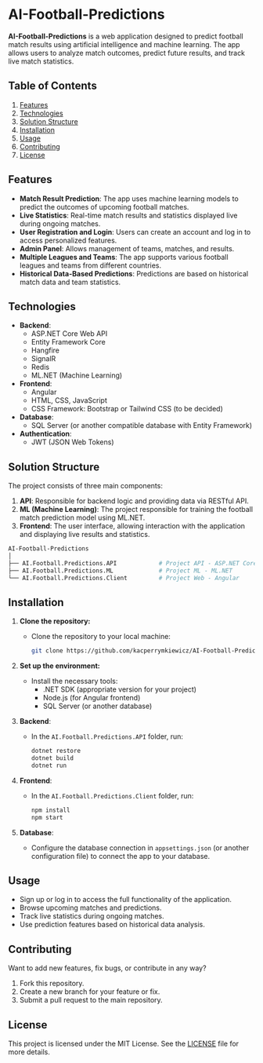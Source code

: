 # AI-Football-Predictions

**AI-Football-Predictions** is a web application designed to predict football match results using artificial intelligence and machine learning. The app allows users to analyze match outcomes, predict future results, and track live match statistics.

## Table of Contents

1. [Features](#features)
2. [Technologies](#technologies)
3. [Solution Structure](#solution-structure)
4. [Installation](#installation)
5. [Usage](#usage)
6. [Contributing](#contributing)
7. [License](#license)

## Features

- **Match Result Prediction**: The app uses machine learning models to predict the outcomes of upcoming football matches.
- **Live Statistics**: Real-time match results and statistics displayed live during ongoing matches.
- **User Registration and Login**: Users can create an account and log in to access personalized features.
- **Admin Panel**: Allows management of teams, matches, and results.
- **Multiple Leagues and Teams**: The app supports various football leagues and teams from different countries.
- **Historical Data-Based Predictions**: Predictions are based on historical match data and team statistics.

## Technologies

- **Backend**: 
  - ASP.NET Core Web API
  - Entity Framework Core
  - Hangfire
  - SignalR
  - Redis
  - ML.NET (Machine Learning)
- **Frontend**: 
  - Angular
  - HTML, CSS, JavaScript
  - CSS Framework: Bootstrap or Tailwind CSS (to be decided)
- **Database**: 
  - SQL Server (or another compatible database with Entity Framework)
- **Authentication**: 
  - JWT (JSON Web Tokens)
  
## Solution Structure

The project consists of three main components:

1. **API**: Responsible for backend logic and providing data via RESTful API.
2. **ML (Machine Learning)**: The project responsible for training the football match prediction model using ML.NET.
3. **Frontend**: The user interface, allowing interaction with the application and displaying live results and statistics.
```bash
AI-Football-Predictions
│
├── AI.Football.Predictions.API            # Project API - ASP.NET Core Web API
├── AI.Football.Predictions.ML             # Project ML - ML.NET
└── AI.Football.Predictions.Client         # Project Web - Angular
```

## Installation

1. **Clone the repository:**
   - Clone the repository to your local machine:
     ```bash
     git clone https://github.com/kacperrymkiewicz/AI-Football-Predictions.git
     ```

2. **Set up the environment:**
   - Install the necessary tools:
     - .NET SDK (appropriate version for your project)
     - Node.js (for Angular frontend)
     - SQL Server (or another database)

3. **Backend**:
   - In the `AI.Football.Predictions.API` folder, run:
     ```bash
     dotnet restore
     dotnet build
     dotnet run
     ```

4. **Frontend**:
   - In the `AI.Football.Predictions.Client` folder, run:
     ```bash
     npm install
     npm start
     ```

5. **Database**:
   - Configure the database connection in `appsettings.json` (or another configuration file) to connect the app to your database.

## Usage

- Sign up or log in to access the full functionality of the application.
- Browse upcoming matches and predictions.
- Track live statistics during ongoing matches.
- Use prediction features based on historical data analysis.

## Contributing

Want to add new features, fix bugs, or contribute in any way?

1. Fork this repository.
2. Create a new branch for your feature or fix.
3. Submit a pull request to the main repository.

## License

This project is licensed under the MIT License. See the [LICENSE](LICENSE) file for more details.
